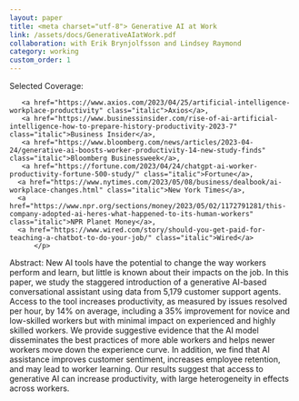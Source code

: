 ```yaml
---
layout: paper
title: <meta charset="utf-8"> Generative AI at Work
link: /assets/docs/GenerativeAIatWork.pdf
collaboration: with Erik Brynjolfsson and Lindsey Raymond
category: working
custom_order: 1
---
```


  <div>
  <div class="text-teal-600 text-base mb-2">
    <p>Selected Coverage:
       
       <a href="https://www.axios.com/2023/04/25/artificial-intelligence-workplace-productivity" class="italic">Axios</a>,
       <a href="https://www.businessinsider.com/rise-of-ai-artificial-intelligence-how-to-prepare-history-productivity-2023-7" class="italic">Business Insider</a>,
       <a href="https://www.bloomberg.com/news/articles/2023-04-24/generative-ai-boosts-worker-productivity-14-new-study-finds" class="italic">Bloomberg Businessweek</a>,
       <a href="https://fortune.com/2023/04/24/chatgpt-ai-worker-productivity-fortune-500-study/" class="italic">Fortune</a>,
      <a href="https://www.nytimes.com/2023/05/08/business/dealbook/ai-workplace-changes.html" class="italic">New York Times</a>, 
      <a href="https://www.npr.org/sections/money/2023/05/02/1172791281/this-company-adopted-ai-heres-what-happened-to-its-human-workers" class="italic">NPR Planet Money</a>, 
      <a href="https://www.wired.com/story/should-you-get-paid-for-teaching-a-chatbot-to-do-your-job/" class="italic">Wired</a>
          </p>
  </div>

  <p><span class="font-medium">Abstract: </span> New AI tools have the potential to change the way workers perform and learn, but little is known about their impacts on the job.  In this paper, we study the staggered introduction of a generative AI-based conversational assistant using data from 5,179 customer support agents.  Access to the tool increases productivity, as measured by issues resolved per hour, by 14% on average, including a 35% improvement for novice and low-skilled workers but with minimal impact on experienced and highly skilled workers.  We provide suggestive evidence that the AI model disseminates the best practices of more able workers and helps newer workers move down the experience curve. In addition, we find that AI assistance improves customer sentiment, increases employee retention, and may lead to worker learning. Our results suggest that access to generative AI can increase productivity, with large heterogeneity in effects across workers. 
  </p>
</div>
